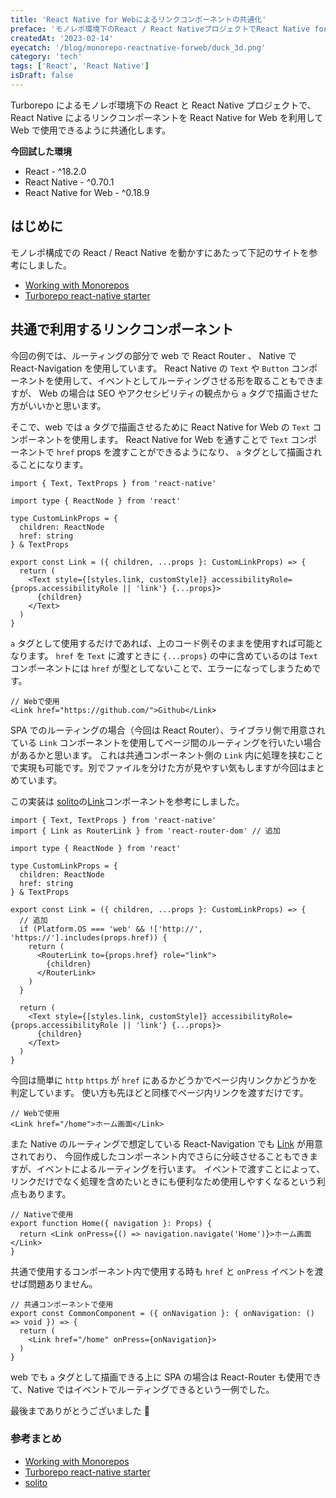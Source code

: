```yaml
---
title: 'React Native for Webによるリンクコンポーネントの共通化'
preface: 'モノレポ環境下のReact / React NativeプロジェクトでReact Native for webによるリンクコンポーネントの共通利用'
createdAt: '2023-02-14'
eyecatch: '/blog/monorepo-reactnative-forweb/duck_3d.png'
category: 'tech'
tags: ['React', 'React Native']
isDraft: false
---
```


Turborepo によるモノレポ環境下の React と React Native プロジェクトで、React Native によるリンクコンポーネントを React Native for Web を利用して Web で使用できるように共通化します。

**今回試した環境**

- React - ^18.2.0
- React Native - ^0.70.1
- React Native for Web - ^0.18.9

## はじめに

モノレポ構成での React / React Native を動かすにあたって下記のサイトを参考にしました。

- [Working with Monorepos](https://docs.expo.dev/guides/monorepos/)
- [Turborepo react-native starter](https://github.com/vercel/turbo/tree/main/examples/with-react-native-web)

## 共通で利用するリンクコンポーネント

今回の例では、ルーティングの部分で web で React Router 、 Native で React-Navigation を使用しています。
React Native の `Text` や `Button` コンポーネントを使用して、イベントとしてルーティングさせる形を取ることもできますが、
Web の場合は SEO やアクセシビリティの観点から `a` タグで描画させた方がいいかと思います。

そこで、web では a タグで描画させるために React Native for Web の `Text` コンポーネントを使用します。
React Native for Web を通すことで `Text` コンポーネントで `href` props を渡すことができるようになり、 `a` タグとして描画されることになります。

```tsx
import { Text, TextProps } from 'react-native'

import type { ReactNode } from 'react'

type CustomLinkProps = {
  children: ReactNode
  href: string
} & TextProps

export const Link = ({ children, ...props }: CustomLinkProps) => {
  return (
    <Text style={[styles.link, customStyle]} accessibilityRole={props.accessibilityRole || 'link'} {...props}>
      {children}
    </Text>
  )
}
```

`a` タグとして使用するだけであれば、上のコード例そのままを使用すれば可能となります。
`href` を `Text` に渡すときに `{...props}` の中に含めているのは `Text` コンポーネントには `href` が型としてないことで、エラーになってしまうためです。

```tsx
// Webで使用
<Link href="https://github.com/">Github</Link>
```

SPA でのルーティングの場合（今回は React Router）、ライブラリ側で用意されている `Link` コンポーネントを使用してページ間のルーティングを行いたい場合があるかと思います。
これは共通コンポーネント側の `Link` 内に処理を挟むことで実現も可能です。別でファイルを分けた方が見やすい気もしますが今回はまとめています。

この実装は [solito](https://github.com/nandorojo/solito)の[Link](https://github.com/nandorojo/solito/blob/master/src/link/core.tsx)コンポーネントを参考にしました。

```tsx
import { Text, TextProps } from 'react-native'
import { Link as RouterLink } from 'react-router-dom' // 追加

import type { ReactNode } from 'react'

type CustomLinkProps = {
  children: ReactNode
  href: string
} & TextProps

export const Link = ({ children, ...props }: CustomLinkProps) => {
  // 追加
  if (Platform.OS === 'web' && !['http://', 'https://'].includes(props.href)) {
    return (
      <RouterLink to={props.href} role="link">
        {children}
      </RouterLink>
    )
  }

  return (
    <Text style={[styles.link, customStyle]} accessibilityRole={props.accessibilityRole || 'link'} {...props}>
      {children}
    </Text>
  )
}
```

今回は簡単に `http` `https` が `href` にあるかどうかでページ内リンクかどうかを判定しています。
使い方も先ほどと同様でページ内リンクを渡すだけです。

```tsx
// Webで使用
<Link href="/home">ホーム画面</Link>
```

また Native のルーティングで想定している React-Navigation でも [Link](https://reactnavigation.org/docs/link/) が用意されており、
今回作成したコンポーネント内でさらに分岐させることもできますが、イベントによるルーティングを行います。
イベントで渡すことによって、リンクだけでなく処理を含めたいときにも便利なため使用しやすくなるという利点もあります。

```tsx
// Nativeで使用
export function Home({ navigation }: Props) {
  return <Link onPress={() => navigation.navigate('Home')}>ホーム画面</Link>
}
```

共通で使用するコンポーネント内で使用する時も `href` と `onPress` イベントを渡せば問題ありません。

```tsx
// 共通コンポーネントで使用
export const CommonComponent = ({ onNavigation }: { onNavigation: () => void }) => {
  return (
    <Link href="/home" onPress={onNavigation}>
  )
}
```

web でも `a` タグとして描画できる上に SPA の場合は React-Router も使用できて、Native ではイベントでルーティングできるという一例でした。

最後までありがとうございました 👏

### 参考まとめ

- [Working with Monorepos](https://docs.expo.dev/guides/monorepos/)
- [Turborepo react-native starter](https://github.com/vercel/turbo/tree/main/examples/with-react-native-web)
- [solito](https://github.com/nandorojo/solito)
